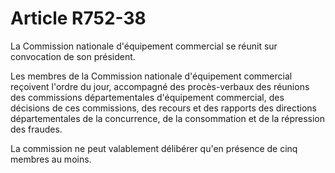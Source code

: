 # Article R752-38

La Commission nationale d'équipement commercial se réunit sur convocation de son président.

Les membres de la Commission nationale d'équipement commercial reçoivent l'ordre du jour, accompagné des procès-verbaux des réunions des commissions départementales d'équipement commercial, des décisions de ces commissions, des recours et des rapports des directions départementales de la concurrence, de la consommation et de la répression des fraudes.

La commission ne peut valablement délibérer qu'en présence de cinq membres au moins.
